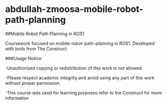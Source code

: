 # abdullah-zmoosa-mobile-robot-path-planning

##Mobile Robot Path Planning in ROS1

Coursework focused on mobile-robot-path-planning in ROS1. Developed with tools from The Construct.

###Usage Notice

-Unauthorized copying or redistribution of this work is not allowed.

-Please respect academic integrity and avoid using any part of this work without proper permission.

-This course was used for learning purposes refer to the Construct for more information 
